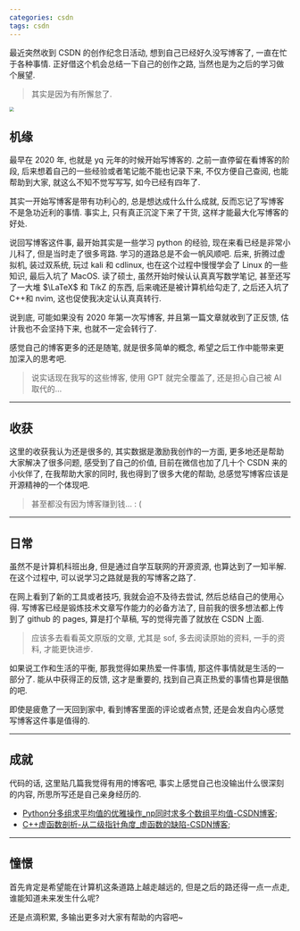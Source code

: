```yaml
---
categories: csdn
tags: csdn
---
```


最近突然收到 CSDN 的创作纪念日活动, 想到自己已经好久没写博客了, 一直在忙于各种事情. 正好借这个机会总结一下自己的创作之路, 当然也是为之后的学习做个展望. 

>   其实是因为有所懈怠了. 

<img src="https://cdn.jsdelivr.net/gh/zorchp/blogimage/Screenshot%202024-04-06%20at%2022.18.33.jpg" style="zoom:50%;" />

## 机缘

最早在 2020 年, 也就是 yq 元年的时候开始写博客的. 之前一直停留在看博客的阶段, 后来想着自己的一些经验或者笔记能不能也记录下来, 不仅方便自己查阅, 也能帮助到大家, 就这么不知不觉写写写, 如今已经有四年了. 

其实一开始写博客是带有功利心的, 总是想达成什么什么成就, 反而忘记了写博客不是急功近利的事情. 事实上, 只有真正沉淀下来了干货, 这样才能最大化写博客的好处. 

说回写博客这件事, 最开始其实是一些学习 python 的经验, 现在来看已经是非常小儿科了, 但是当时走了很多弯路. 学习的道路总是不会一帆风顺吧. 后来, 折腾过虚拟机, 装过双系统, 玩过 kali 和 cdlinux, 也在这个过程中慢慢学会了 Linux 的一些知识, 最后入坑了 MacOS. 读了硕士, 虽然开始时候认认真真写数学笔记, 甚至还写了一大堆 $\LaTeX$ 和 $\mathrm{T}i\text{kZ}$ 的东西, 后来魂还是被计算机给勾走了, 之后还入坑了 C++和 nvim, 这也促使我决定认认真真转行. 

说到底, 可能如果没有 2020 年第一次写博客, 并且第一篇文章就收到了正反馈, 估计我也不会坚持下来, 也就不一定会转行了. 

感觉自己的博客更多的还是随笔, 就是很多简单的概念, 希望之后工作中能带来更加深入的思考吧. 

>   说实话现在我写的这些博客, 使用 GPT 就完全覆盖了, 还是担心自己被 AI 取代的...



---

## 收获

这里的收获我认为还是很多的, 其实数据是激励我创作的一方面, 更多地还是帮助大家解决了很多问题, 感受到了自己的价值, 目前在微信也加了几十个 CSDN 来的小伙伴了, 在我帮助大家的同时, 我也得到了很多大佬的帮助, 总感觉写博客应该是开源精神的一个体现吧. 

>   甚至都没有因为博客赚到钱... : (



---

## 日常

虽然不是计算机科班出身, 但是通过自学互联网的开源资源, 也算达到了一知半解. 在这个过程中, 可以说学习之路就是我的写博客之路了. 

在网上看到了新的工具或者技巧, 我就会迫不及待去尝试, 然后总结自己的使用心得. 写博客已经是锻炼技术文章写作能力的必备方法了, 目前我的很多想法都上传到了 github 的 pages, 算是打个草稿, 写的觉得完善了就放在 CSDN 上面. 

>   应该多去看看英文原版的文章, 尤其是 sof, 多去阅读原始的资料, 一手的资料, 才能更快进步. 

如果说工作和生活的平衡, 那我觉得如果热爱一件事情, 那这件事情就是生活的一部分了. 能从中获得正的反馈, 这才是重要的, 找到自己真正热爱的事情也算是很酷的吧. 

即使是疲惫了一天回到家中, 看到博客里面的评论或者点赞, 还是会发自内心感觉写博客这件事是值得的. 

---

## 成就
代码的话, 这里贴几篇我觉得有用的博客吧, 事实上感觉自己也没输出什么很深刻的内容, 所思所写还是自己亲身经历的. 

-   [Python分多组求平均值的优雅操作_np同时求多个数组平均值-CSDN博客](https://blog.csdn.net/qq_41437512/article/details/124511894?csdn_share_tail={"type"%3A"blog"%2C"rType"%3A"article"%2C"rId"%3A"124511894"%2C"source"%3A"qq_41437512"});
-   [C++虚函数剖析-从二级指针角度_虚函数的缺陷-CSDN博客](https://zorchp.blog.csdn.net/article/details/132997842);

---

## 憧憬

首先肯定是希望能在计算机这条道路上越走越远的, 但是之后的路还得一点一点走, 谁能知道未来发生什么呢?

还是点滴积累, 多输出更多对大家有帮助的内容吧~